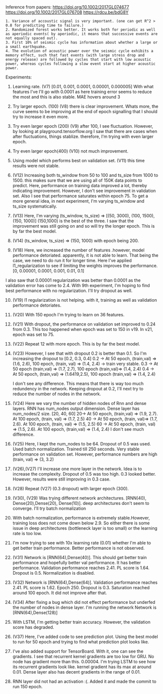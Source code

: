 Inference from papers:
    https://doi.org/10.1002/2017GL074677
    https://doi.org/10.1002/2017GL076708
    https://rdcu.be/bdG8Y

    1. Variance of accoustic signal is very important. (one can get R^2 > 0.8 for predicting time to failure.)
    2. Randomized forest works better. It works both for periodic as well as aperiodic events( by aperiodic, it means that successive events are not equally spaced out).
    3. First 10% of seismic cycle has information about whether a large or a small earthquake.
    4. The evolution of acoustic power over the seismic cycle exhibits a memory effect, such that fast events (with large stress drop and energy release) are followed by cycles that start with low acoustic power, whereas cycles following a slow event start at higher acoustic power.


Experiments:
1. Learning rate. (V7)
    [0.01, 0.001, 0.0001, 0.00001, 0.000005]
    With what features I've I'll go with 0.0001 as here training error seems to reduce the most and this is also stable.
    MAE hovers around 3

2. Try larger epoch. (100) (V8)
    there is clear improvement. Whats more, the curve seems to be improving at the end of epoch signalling that I should try to increase it even more.

3. Try even larger epoch (200) (V9)
    after 100, I see fluctuation. However, by looking at playground.tensorflow.org I saw that there are cases when after fluctuations, things stablize. therefore, I'm trying with even larger epoch.

4. Try even larger epoch(400) (V10)
    not much improvement.

5. Using model which performs best on validation set. (V11)
    this time results were not stable.

6. (V12) Increasing both ts_window from 50 to 100 and ts_size from 1000 to 1500. this makes sure that we are using all of 150K data points to predict. Here, performance on training data improved a lot, thereby indicating improvement. However, I don't see improvement in validation set. Also I see that performance saturates within epoch 75. To get a more general idea, in next experiment, I'm varying ts_window and ts_size systematically.

7. (V13) Here, I'm varying (ts_window, ts_size) =>  [(50, 3000), (100, 1500), (150, 1000)]
    (150,1000) is the best of the three. I saw that the improvement was still going on and so will try the longer epoch. This is by far the best model.

8. (V14) (ts_window, ts_size) => (150, 1000) with epoch being 200.

9. (V18) Here, we increased the number of features .however, model performance detoriated. apparently, it is not able to learn. That being the case, we need to do run it for longer time. Here I've applied l1_regularization to see if limiting
the weights improves the performance. [0, 0.00001, 0.0001, 0.001, 0.01, 0.1]

I also saw that 0.00001 regularization was better than 0.0001 as the validation error has come to 2.4. With 9th experiment, I'm hoping to find best performance with no regularization. I'll try dropout as well.

10. (V19) l1 regularization is not helping. with it, training as well as validation performance detoriates.
11. (V20) With 150 epoch I'm trying to learn on 36 features.
12. (V21) With dropout, the performance on validation set improved to 0.24 from 0.3. This too happened when epoch was set to 150 in v19. In v21, epoch was set to 75.
13. (V22) Repeat 12 with more epoch. This is by far the best model.

14. (V23) However, I see that with dropout 0.2 is better than 0.1. So I'm increasing the dropout to [0.2, 0.3, 0.4]
    0.2 -> At 50 epoch, (train,val) => (1.6, 2.6), 100 epoch, (train, val) => (1.4, 2.4)
        -> train very stable.
    0.3 -> At 50 epoch (train,val) => (1.7, 2.7), 100 epoch (train,val)=> (1.4, 2.4)
    0.4 -> At 50 epoch, (train,val) => (1.6419,2.5), 100 epoch (train,val) => (1.4, 2.4)

    I don't see any difference. This means that there is way too much redundency in the network. Keeping dropout at
    0.2, I'll next try to reduce the number of nodes in the network.


15. (V24) Here we vary the number of hidden nodes of Rnn and dense layers. RNN has num_nodes output dimension. Dense layer has num_nodes/2 size. [20, 40, 60]
    20-> At 50 epoch, (train,val) => (1.9, 2.7). At 100 epoch, (train, val) => (1.7, 2.5)
    40 -> At 50 epoch, (train, val)=> (1.7, 2.6). At 100 epoch, (train, val) => (1.5, 2.5)
    60 -> At 50 epoch, (train, val) => (1.5, 2.6). At 100 epoch, (train,val) => (1.4, 2.4)
    I don't see much difference.

16. (V25) Here, I kept the num_nodes to be 64. Dropout of 0.5 was used. Used batch normalization. Trained till 250 seconds. Very stable performance on validation set. However, performance numbers are high (train, val) => (3, 3.2)

17. (V26),(V27) I'll increase one more layer in the network. Idea is to increase the complexity. Dropout of 0.5 was too high. 0.3 looked better. However, results were still improving in 0.3 case.
18. (V28) Repeat (V27) (0.3 dropout) with larger epoch (300).
19. (V30), (V29) Was trying different network architectures. [RNN(40), Dense(20),Dense(20), Dense(10)]. deep architectures don't seem to converge. I'll try batch normalization
20. With batch normalization, performance is extremely stable.However, training loss does not come down below 2.9. So either there is some issue in deep architectures (bottleneck layer is too small) or the learning rate is too low.
21. I'm now trying to see with 10x learning rate (0.01) whether I'm able to get better train performance. Better performance is not observed.
22. (V31) Network is [RNN(64),Dense(40)]. This should get better train performance and hopefully better val performance. It has better performance. Validation performance reaches 2.41. PL score is 1.64. Dropout is 0.5. Normalization is disabled.
23. (V32) Network is [RNN(64),Dense(64)]. Validation performance reaches 2.41. PL score is 1.62. Epoch  250. Dropout is 0.3. Saturation reached around 100 epoch. It did not improve after that.
24. (V34) After fixing a bug which did not effect performance but underfed the number of nodes in dense layer. I'm running the network Network is [RNN(64),Dense(128)]

25. With LSTM, I'm getting better train accuracy. However, the validation score has degraded.

26. (V37) Here, I've added code to see prediction plot. Using the best model to run for 50 epoch and trying to find what prediction plot looks like.

27. I've also added support for TensorBoard. With it, one can see the gradients. I see that recurrent kernel gradients are too low for GRU. No node has gradient more than this. 0.00004. I'm trying LSTM to see how its recurrent gradients look like. kernel gradient has its max at around 0.01. Dense layer also has decent gradients in the range of 0.01.

28. RNN layer did not had an activation :(. Added it and made the commit to run 150 epoch.

